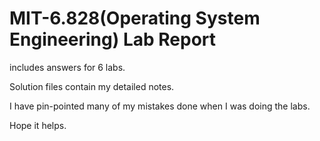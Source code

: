 # MIT-6.828(Operating System Engineering) Lab Report

includes answers for 6 labs.

Solution files contain my detailed notes.

I have pin-pointed many of my mistakes done when I was doing the labs.

Hope it helps.
